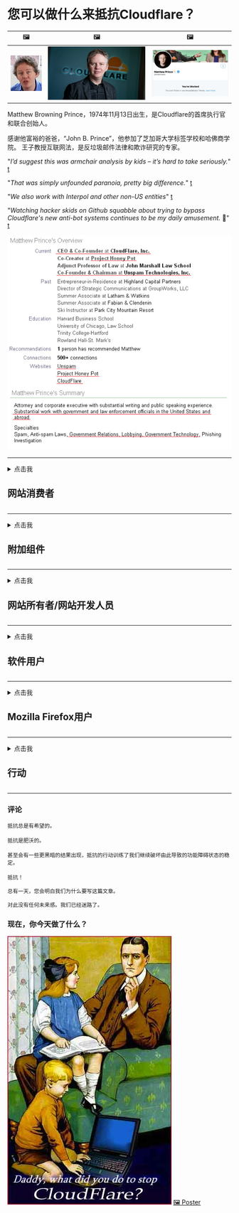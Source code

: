 # 您可以做什么来抵抗Cloudflare？

| 🖼 | 🖼 | 🖼 |
| --- | --- | --- |
| ![](../image/matthew_prince_teen.jpg) | ![](../image/matthew_prince.jpg) | ![](../image/blockedbymatthewprince.jpg) |


Matthew Browning Prince，1974年11月13日出生，是Cloudflare的首席执行官和联合创始人。

感谢他富裕的爸爸，“John B. Prince”，他参加了芝加哥大学标签学校和哈佛商学院。
王子教授互联网法，是反垃圾邮件法律和欺诈研究的专家。


"*I’d suggest this was armchair analysis by kids – it’s hard to take seriously.*" [t](https://www.theguardian.com/technology/2015/nov/19/cloudflare-accused-by-anonymous-helping-isis)

"*That was simply unfounded paranoia, pretty big difference.*"  [t](https://twitter.com/xxdesmus/status/992757936123359233)

"*We also work with Interpol and other non-US entities*" [t](https://twitter.com/eastdakota/status/1203028504184360960)

"*Watching hacker skids on Github squabble about trying to bypass Cloudflare's new anti-bot systems continues to be my daily amusement.* 🍿" [t](https://twitter.com/eastdakota/status/1273277839102656515)


![](../image/whoismp.jpg)

---


<details>
<summary>点击我

## 网站消费者
</summary>


- 如果您喜欢的网站正在使用Cloudflare，请告诉他们不要使用Cloudflare。
  - 在诸如Facebook，Reddit，Twitter或Mastodon之类的社交媒体上抱怨没有区别。 [动作比主题标签响亮。](https://twitter.com/phyzonloop/status/1274132092490862594)
  - 如果您想使自己有用，请尝试与网站所有者联系。

[Cloudflare说](https://github.com/Eloston/ungoogled-chromium/issues/783):
```
我们建议您与遇到问题的特定服务或站点的管理员联系，并分享您的经验。
```

[如果您不要求它，则网站所有者永远不会知道此问题。](../PEOPLE.md)

![](../image/liberapay.jpg)

[成功的例子](https://counterpartytalk.org/t/turn-off-cloudflare-on-counterparty-co-plz/164/5).<br>
你有个问题？ [立即提高声音。](https://github.com/maraoz/maraoz.github.io/issues/1) 下面的例子。

```
您只是在帮助企业审查和大规模监视。
http://crimeflare.eu.org
```

```
您的网页位于CloudFlare中具有隐私保护功能的私人围墙花园中。
http://crimeflare.eu.org
```

- 花一些时间阅读网站的隐私政策。
  - 如果网站位于Cloudflare后面，或者网站正在使用连接到Cloudflare的服务。

它必须说明“ Cloudflare”是什么，并要求获得与Cloudflare共享数据的许可。 否则，将导致信任遭到破坏，应避免使用该网站。

[可接受的隐私权政策示例在此处](https://archive.is/bDlTz) ("Subprocessors" > "Entity Name")

```
我已经阅读了您的隐私政策，但找不到Cloudflare这个词。
如果您继续将我的数据提供给Cloudflare，我拒绝与您共享数据。
http://crimeflare.eu.org
```

这是隐私策略的示例，其中没有单词Cloudflare。
[Liberland Jobs](https://archive.is/daKIr) [privacy policy](https://docsend.com/view/feiwyte):

![](../image/cfwontobey.jpg)

Cloudflare拥有自己的隐私权政策。
[Cloudflare喜欢让别人爱不释手。](https://www.reddit.com/r/GamerGhazi/comments/2s64fe/be_wary_reporting_to_cloudflare/)

这是网站注册表单的一个很好的例子。
AFAIK，零网站做到这一点。你会相信他们吗？

```
点击“注册XYZ”即表示您同意我们的服务条款和隐私声明。
您还同意与Cloudflare共享您的数据，并同意cloudflare的隐私声明。
如果Cloudflare泄露了您的信息或不允许您连接到我们的服务器，那不是我们的错。 [*]

[ 注册 ] [ 我不同意 ]
```
[*] [PEOPLE.md](../PEOPLE.md)


- 尽量不要使用他们的服务。 请记住，Cloudflare正在监视您。
  - ["I'm in your TLS, sniffin' your passworz"](../image/iminurtls.jpg)

- 搜索其他网站。 互联网上有其他选择和机会！

- 说服您的朋友每天使用Tor。
  - 匿名应该成为开放互联网的标准！
  - [请注意，Tor项目不喜欢该项目。](../HISTORY.md)

</details>

------

<details>
<summary>点击我

## 附加组件
</summary>

- 如果您的浏览器是Firefox，Tor浏览器或Ungoogled Chromium，请使用下面的附加组件之一。
  - 如果要添加其他新的加载项，请先询问。


| 姓名 | 开发者 | 支持 | 可以挡 | 可以通知 | Chrome |
| -------- | -------- | -------- | -------- | -------- | -------- |
| [Bloku Cloudflaron MITM-Atakon](../subfiles/addon/bcma.md) | #Addon | [ ? ](http://crimeflare.eu.org/) | **是的**     | **是的**     |  **是的** |
| [Ĉu ligoj estas vundeblaj al MITM-atako?](../subfiles/addon/ismm.md) | #Addon | [ ? ](http://crimeflare.eu.org/) | 不     | **是的**     |  **是的** |
| [Ĉu ĉi tiuj ligoj blokos Tor-uzanton?](../subfiles/addon/isat.md) | #Addon | [ ? ](http://crimeflare.eu.org/) | 不     | **是的**     |  **是的** |
| [Block Cloudflare MITM Attack](https://trac.torproject.org/projects/tor/attachment/ticket/24351/block_cloudflare_mitm_attack-1.0.14.1-an%2Bfx.xpi)<br>[**DELETED BY TOR PROJECT**](../HISTORY.md) | nullius | [ ? ](../tool/block_cloudflare_mitm_fx), [Link](http://crimeflare.eu.org/) | **是的**     | **是的**     |  不 |
| [TPRB](http://sw.nnpaefp7pkadbxxkhz2agtbv2a4g5sgo2fbmv3i7czaua354334uqqad.onion/) | Sw | [ ? ](http://sw.nnpaefp7pkadbxxkhz2agtbv2a4g5sgo2fbmv3i7czaua354334uqqad.onion/) | **是的**     | **是的**     |  不 |
| [Detect Cloudflare](https://addons.mozilla.org/en-US/firefox/addon/detect-cloudflare/) | Frank Otto | [ ? ](https://github.com/traktofon/cf-detect) | 不     | **是的**     |  不 |
| [True Sight](https://addons.mozilla.org/en-US/firefox/addon/detect-cloudflare-plus/) | claustromaniac | [ ? ](https://github.com/claustromaniac/detect-cloudflare-plus) | 不     | **是的**     |  不 |
| [Which Cloudflare datacenter am I visiting?](https://addons.mozilla.org/en-US/firefox/addon/cf-pop/) | 依云 | [ ? ](https://github.com/lilydjwg/cf-pop) | 不     | **是的**     |  不 |


- “ Decentraleyes”可以停止与“ CDNJS（Cloudflare）”的连接。
  - 它可以防止许多请求到达网络，并提供本地文件以防止站点中断。
  - 开发人员回复: "[very concerning indeed](https://github.com/Synzvato/decentraleyes/issues/236#issuecomment-352049501)", "[widespread usage severely centralizes the web](https://github.com/Synzvato/decentraleyes/issues/251#issuecomment-366752049)"

- [您还可以从证书颁发机构（CA）删除或不信任Cloudflare证书。](https://www.ssl.com/how-to/remove-root-certificate-firefox/)

</details>

------

<details>
<summary>点击我

## 网站所有者/网站开发人员
</summary>


![](../image/word_cloudflarefree.jpg)

- 请勿使用Cloudflare解决方案，期间。
  - 您可以做得更好，对吧？ [以下是删除Cloudflare订阅，计划，域或帐户的方法。](https://support.cloudflare.com/hc/en-us/articles/200167776-Removing-subscriptions-plans-domains-or-accounts)

| 🖼 | 🖼 |
| --- | --- |
| ![](../image/htmlalertcloudflare.jpg) | ![](../image/htmlalertcloudflare2.jpg) |

- 想要更多的顾客吗？ 你知道该做什么。 提示是“在行上方”。
  - [您好，您写了“我们认真对待您的隐私”，但收到“错误403禁止的匿名代理不允许”。](https://it.slashdot.org/story/19/02/19/0033255/stop-saying-we-take-your-privacy-and-security-seriously) 为什么要阻止Tor或VPN？ 为什么要阻止临时电子邮件？

![](../image/anonexist.jpg)

- 使用Cloudflare将增加停机的机会。 如果您的服务器已关闭或Cloudflare已关闭，访问者将无法访问您的网站。
  - [您真的认为Cloudflare永远不会失败吗？](https://www.ibtimes.com/cloudflare-down-not-working-sites-producing-504-gateway-timeout-errors-2618008) [Another](https://twitter.com/Jedduff/status/1097875615997399040) [sample](https://twitter.com/search?f=tweets&vertical=default&q=Cloudflare%20is%20having%20problems). [Need more](../PEOPLE.md)?

![](../image/cloudflareinternalerror.jpg)

- 使用Cloudflare代理您的“ API服务”，“软件更新服务器”或“ RSS feed”将损害您的客户。 一位客户打电话给您，并说“我无法再使用您的API”，您也不知道发生了什么。 Cloudflare可以默默地阻止您的客户。 你觉得还好吗
  - 有许多RSS阅读器客户端和RSS阅读器在线服务。 如果您不允许其他人订阅，为什么要发布RSS feed？

![](../image/rssfeedovercf.jpg)

- 您需要HTTPS证书吗？ 使用“让我们加密”或直接从CA公司购买。

- 您需要DNS服务器吗？ 无法设置自己的服务器？ 他们呢: [Hurricane Electric Free DNS](https://dns.he.net/), [Dyn.com](https://dyn.com/dns/), [1984 Hosting](https://www.1984hosting.com/), [Afraid.Org (如果您使用TOR，则管理员删除您的帐户)](https://freedns.afraid.org/)
  - [Alternativoj al DNS](../subfiles/alternative/domaindns.md)

- 寻找托管服务？ 仅免费？ 他们呢: [Onion Service](http://vww6ybal4bd7szmgncyruucpgfkqahzddi37ktceo3ah7ngmcopnpyyd.onion/en/security/network-security/tor/onionservices-best-practices), [Free Web Hosting Area](https://freewha.com/), [Autistici/Inventati Web Site Hosting](https://www.autinv5q6en4gpf4.onion/services/website), [Github Pages](https://pages.github.com/), [Surge](https://surge.sh/)
  - [Cloudflare的替代品](../subfiles/alternative/cloudflare.md)

- 您是否正在使用“ cloudflare-ipfs.com”？ [您知道Cloudflare IPFS不好吗？](../PEOPLE.md)

- 在服务器上安装Web应用程序防火墙（例如OWASP和Fail2Ban），并进行正确配置。
  - 阻止Tor不是解决方案。不要仅仅为小的不良用户而惩罚所有人。

- 重定向或阻止“ Cloudflare Warp”用户访问您的网站。 并提供原因（如果可以）。

> IP清单: "[Cloudflare当前的IP范围](cloudflare_inc/)"

> A: 挡住他们

```
server {
...
deny 173.245.48.0/20;
deny 103.21.244.0/22;
deny 103.22.200.0/22;
deny 103.31.4.0/22;
deny 141.101.64.0/18;
deny 108.162.192.0/18;
deny 190.93.240.0/20;
deny 188.114.96.0/20;
deny 197.234.240.0/22;
deny 198.41.128.0/17;
deny 162.158.0.0/15;
deny 104.16.0.0/12;
deny 172.64.0.0/13;
deny 131.0.72.0/22;
deny 2400:cb00::/32;
deny 2606:4700::/32;
deny 2803:f800::/32;
deny 2405:b500::/32;
deny 2405:8100::/32;
deny 2a06:98c0::/29;
deny 2c0f:f248::/32;
...
}
```

> B: 重定向到警告页面

```
http {
...
geo $iscf {
default 0;
173.245.48.0/20 1;
103.21.244.0/22 1;
103.22.200.0/22 1;
103.31.4.0/22 1;
141.101.64.0/18 1;
108.162.192.0/18 1;
190.93.240.0/20 1;
188.114.96.0/20 1;
197.234.240.0/22 1;
198.41.128.0/17 1;
162.158.0.0/15 1;
104.16.0.0/12 1;
172.64.0.0/13 1;
131.0.72.0/22 1;
2400:cb00::/32 1;
2606:4700::/32 1;
2803:f800::/32 1;
2405:b500::/32 1;
2405:8100::/32 1;
2a06:98c0::/29 1;
2c0f:f248::/32 1;
}
...
}

server {
...
if ($iscf) {rewrite ^ https://example.com/cfwsorry.php;}
...
}

<?php
header('HTTP/1.1 406 Not Acceptable');
echo <<<CLOUDFLARED
Thank you for visiting ourwebsite.com!<br />
We are sorry, but we can't serve you because your connection is being intercepted by Cloudflare.<br />
Please read http://crimeflare.eu.org for more information.<br />
CLOUDFLARED;
die();
```

- 如果您相信自由并欢迎匿名用户，请设置Tor Onion Service或I2P现场。

- 向其他Clearnet / Tor双重网站运营商寻求建议，并结交匿名朋友！

</details>

------

<details>
<summary>点击我

## 软件用户
</summary>


- Discord正在使用CloudFlare。 备择方案？ 我们推荐 [**Briar** (Android)](https://f-droid.org/en/packages/org.briarproject.briar.android/), [Ricochet (PC)](https://ricochet.im/), [Tox + Tor (Android/PC)](https://tox.chat/download.html)
  - Briar包含Tor守护程序，因此您无需安装Orbot。
  - Qwtch开发人员Open Privacy在其git服务中删除了stop_cloudflare项目，恕不另行通知。

- 如果您使用Debian GNU / Linux或任何派生版本，请订阅: [bug #831835](https://bugs.debian.org/cgi-bin/bugreport.cgi?bug=831835). 并且，如果可以的话，请帮助验证补丁程序，并帮助维护人员就是否应该接受此补丁程序得出正确的结论。

- 始终推荐这些浏览器。

| 姓名 | 开发者 | 支持 | 评论 |
| -------- | -------- | -------- | -------- |
| [Ungoogled-Chromium](https://ungoogled-software.github.io/ungoogled-chromium-binaries/) | Eloston | [ ? ](https://github.com/Eloston/ungoogled-chromium) | PC (Win, Mac, Linux)  _!Tor_ |
| [Bromite](https://www.bromite.org/fdroid) | Bromite | [ ? ](https://github.com/bromite/bromite/issues) | Android  _!Tor_ |
| [Tor Browser](https://www.torproject.org/download/) | Tor Project | [ ? ](https://support.torproject.org/) | PC (Win, Mac, Linux)  _Tor_|
| [Tor Browser Android](https://www.torproject.org/download/) | Tor Project | [ ? ](https://support.torproject.org/) | Android  _Tor_|
| [Onion Browser](https://itunes.apple.com/us/app/onion-browser/id519296448?mt=8) | Mike Tigas | [ ? ](https://github.com/OnionBrowser/OnionBrowser/issues) | Apple iOS  _Tor_|
| [GNU/Icecat](https://www.gnu.org/software/gnuzilla/) | GNU | [ ? ](https://www.gnu.org/software/gnuzilla/) | PC (Linux) |
| [IceCatMobile](https://f-droid.org/en/packages/org.gnu.icecat/) | GNU | [ ? ](https://lists.gnu.org/mailman/listinfo/bug-gnuzilla) | Android |
| [Iridium Browser](https://iridiumbrowser.de/about/) | Iridium | [ ? ](https://github.com/iridium-browser/iridium-browser/) | PC (Win, Mac, Linux, OpenBSD) |


其他软件的隐私权是不完善的。 这并不意味着Tor浏览器是“完美的”。
互联网和技术上既没有100％安全，也没有100％私有。

- 不想使用Tor？ 您可以将任何浏览器与Tor守护程序一起使用。
  - [请注意，Tor项目不喜欢这样。](https://support.torproject.org/tbb/tbb-9/) 如果可以，请使用Tor浏览器。
- [如何在Tor中使用Chromium](../subfiles/chromium_tor.md)


让我们谈谈其他软件的隐私。

- [如果您确实需要使用Firefox，请选择“ Firefox ESR”。](https://www.mozilla.org/en-US/firefox/organizations/)
  - [Firefox-间谍软件看门狗](https://spyware.neocities.org/articles/firefox.html)
  - [Firefox拒绝言论自由，禁止言论自由](https://web.archive.org/web/20200423010026/https://reclaimthenet.org/firefox-rejects-free-speech-bans-free-speech-commenting-plugin-dissenter-from-its-extensions-gallery/)
  - ["100多个投票。似乎要求一家软件公司坚持下去...这些天软件太过分了。"](https://old.reddit.com/r/firefox/comments/gutdiw/weve_got_work_to_do_the_mozilla_blog/fslbbb6/)
  - [嗯，为什么Firefox在我的URL栏中显示赞助商链接？](https://www.reddit.com/r/firefox/comments/jybx2w/uh_why_is_firefox_showing_me_sponsored_links_in/)
  - [Mozilla-恶魔化身](https://digdeeper.neocities.org/ghost/mozilla.html)

- [记住，Mozilla正在使用Cloudflare服务。](https://www.robtex.com/dns-lookup/www.mozilla.org) [他们还在产品上使用Cloudflare的DNS服务。](https://www.theregister.co.uk/2018/03/21/mozilla_testing_dns_encryption/)

- [Mozilla正式拒绝了这张票。](https://bugzilla.mozilla.org/show_bug.cgi?id=1426618)

- [Firefox Focus是个玩笑。](https://github.com/mozilla-mobile/focus-android/issues/1743) [他们答应关闭遥测，但他们更改了遥测。](https://github.com/mozilla-mobile/focus-android/issues/4210)

- [PaleMoon / Basilisk开发人员喜欢Cloudflare。](https://github.com/mozilla-mobile/focus-android/issues/1743#issuecomment-345993097)
  - [Pale Moon的Archive Server入侵并传播了恶意软件达18个月](https://www.reddit.com/r/privacytoolsIO/comments/cc808y/pale_moons_archive_server_hacked_and_spread/)
  - 他还讨厌Tor用户 - "[让它对Tor怀有敌意。考虑到其极高的滥用因素，我认为大多数网站都应该对Tor表示敌视。](https://github.com/yacy/yacy_search_server/issues/314#issuecomment-565932097)"

- [Waterfox有严重的“电话回家”问题](https://spyware.neocities.org/articles/waterfox.html)

- [Google Chrome浏览器是间谍软件。](https://www.gnu.org/proprietary/malware-google.en.html)
  - [Google记录了您的活动。](https://spyware.neocities.org/articles/chrome.html)

- [SRWare Iron使太多的电话归属连接。](https://spyware.neocities.org/articles/iron.html) 它还连接到Google域。

- [勇敢的浏览器将Facebook / Twitter跟踪器列入白名单。](https://www.bleepingcomputer.com/news/security/facebook-twitter-trackers-whitelisted-by-brave-browser/)
  - [这里还有更多问题。](https://spyware.neocities.org/articles/brave.html)
  - [币安会员ID](https://twitter.com/cryptonator1337/status/1269594587716374528)

- [Microsoft Edge允许Facebook在用户背后运行Flash代码。](https://www.zdnet.com/article/microsoft-edge-lets-facebook-run-flash-code-behind-users-backs/)

- [Vivaldi不尊重您的隐私。](https://spyware.neocities.org/articles/vivaldi.html)

- [Opera间谍软件级别：极高](https://spyware.neocities.org/articles/opera.html)

- Apple iOS: [您根本不应该使用iOS，主要是因为它是恶意软件。](https://www.gnu.org/proprietary/malware-apple.html)

因此，我们仅建议上表。没有其他的。

</details>

------

<details>
<summary>点击我

## Mozilla Firefox用户
</summary>


- “ Firefox Nightly”将在不选择退出方法的情况下将调试级别的信息发送到Mozilla服务器。
  - [Mozilla服务器表现出Cloudflare](https://www.digwebinterface.com/?hostnames=www.mozilla.org%0D%0Amozilla.cloudflare-dns.com&type=&ns=resolver&useresolver=8.8.4.4&nameservers=)

- 可以禁止Firefox连接到Mozilla服务器。
  - [Mozilla的政策模板指南](https://github.com/mozilla/policy-templates/blob/master/README.md)
  - 请记住，此技巧可能会在更高版本中停止工作，因为Mozilla喜欢将自己列入白名单。
  - 使用防火墙和DNS过滤器将其完全阻止。

"`/distribution/policies.json`"

>     "WebsiteFilter": {
> 		"Block": [
> 		"*://*.mozilla.com/*",
> 		"*://*.mozilla.net/*",
> 		"*://*.mozilla.org/*",
> 		"*://webcompat.com/*",
> 		"*://*.firefox.com/*",
> 		"*://*.thunderbird.net/*",
> 		"*://*.cloudflare.com/*"
> 		]
>     },


- ~~报告有关mozilla跟踪器的错误，告诉他们不要使用Cloudflare。~~ 有关于bugzilla的错误报告。许多人都发布了他们的担忧，但是该错误于2018年被管理员隐藏了。

- 您可以在Firefox中禁用DoH。
  - [更改Firefox的默认DNS提供商](../subfiles/change-firefox-dns.md)

![](../image/firefoxdns.jpg)

- [如果要使用非ISP DNS，请考虑使用OpenNIC Tier2 DNS服务或任何非Cloudflare DNS服务。](https://wiki.opennic.org/start)
![](../image/opennic.jpg)
  - 使用DNS阻止Cloudflare。 [Crimeflare DNS](../subfiles/service/publicdns.md)

- 您可以将Tor用作DNS解析器。 [如果您不是Tor专家，请在此处提问。](https://tor.stackexchange.com/)

> **如何？**
> 1. 下载Tor并将其安装在您的计算机上。
> 2. 将此行添加到“ torrc”文件中。
> DNSPort 127.0.0.1:53
> 3. 重新启动Tor。
> 4. 将计算机的DNS服务器设置为“ 127.0.0.1”。

</details>

------

<details>
<summary>点击我

## 行动
</summary>


- 告诉周围的人有关Cloudflare的危险。

- [帮助改进此存储库。](http://crimeflare.eu.org)
  - 这两个列表，反对它的参数和详细信息。

- [记录并公开披露Cloudflare（及类似公司）出现问题的地方，并确保在这样做时提及此存储库](http://crimeflare.eu.org) :)

- 默认情况下，让更多的人使用Tor，以便他们可以从世界不同地方的角度来体验网络。

- 在社交媒体和肉类空间中成立小组，致力于从Cloudflare中解放世界。

- 在适当的情况下，链接到此存储库上的这些组-这可以作为协调协同工作的场所。

- [启动一个合作社，可以为Cloudflare提供有意义的非公司替代方案。](../subfiles/alternative/cloudflare.md)

- 让我们知道任何替代方法，至少可以帮助您提供针对Cloudflare的多层防御。

- 如果您是Cloudflare客户，请设置您的隐私设置，然后等待他们违反它们。
  - [然后将其置于反垃圾邮件/侵犯隐私行为的指控之下。](https://twitter.com/thexpaw/status/1108424723233419264)

- 如果您位于美利坚合众国，并且所涉及的网站是银行或会计师，请尝试根据《格拉姆-里奇-比利利法案》或《美国有残障人士法案》施加法律压力，并向我们报告您获得了多少。

- 如果该网站是政府网站，请尝试根据《美国宪法》第一修正案对法律施加压力。

- 如果您是欧盟公民，请根据通用数据保护条例与网站联系，以发送您的个人信息。如果他们拒绝向您提供您的信息，那是违反法律的。

- 对于声称在其网站上提供服务的公司，请尝试将其作为“虚假广告”报告给消费者保护组织和BBB。 Cloudflare网站由Cloudflare服务器提供服务。

- [国际电联在美国的背景下建议，Cloudflare的规模已经开始变得足够大，以至于反托拉斯法可能会被推翻。](https://www.itu.int/en/ITU-T/Workshops-and-Seminars/20181218/Documents/Geoff_Huston_Presentation.pdf)

- 可以想象的是，GNU GPL版本4可能包含禁止将源代码存储在此类服务之后的规定，要求所有GPLv4和更高版本的程序至少可以通过不歧视Tor用户的介质访问源代码。

- [Se vi uzas Mastodon bonvolu sekvi la konton Mitigator](../subfiles/service/altlink.md).

</details>

------

### 评论

```
抵抗总是有希望的。

抵抗是肥沃的。

甚至会有一些更黑暗的结果出现，抵抗的行动训练了我们继续破坏由此导致的功能障碍状态的稳定。

抵抗！
```

```
总有一天，您会明白我们为什么要写这篇文章。
```

```
对此没有任何未来感。我们已经迷路了。
```

### 现在，你今天做了什么？


![](../image/stopcf.jpg) [🖼 Poster](../image/poster/README.md)
